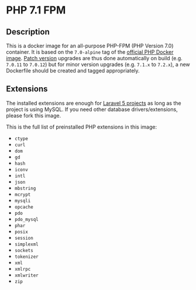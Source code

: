 # PHP 7.1 FPM

## Description

This is a docker image for an all-purpose PHP-FPM (PHP Version 7.0) container.  It is based on the `7.0-alpine` tag of the [official PHP Docker image](https://hub.docker.com/_/php/). [Patch version](http://semver.org) upgrades are thus done automatically on build (e.g. `7.0.11` to `7.0.12`) but for minor version upgrades (e.g. `7.1.x` to `7.2.x`), a new Dockerfile should be created and tagged appropriately.

## Extensions

The installed extensions are enough for [Laravel 5 projects](https://laravel.com) as long as the project is using MySQL. If you need other database drivers/extensions, please fork this image.

This is the full list of preinstalled PHP extensions in this image:

- `ctype`
- `curl`
- `dom`
- `gd`
- `hash`
- `iconv`
- `intl`
- `json`
- `mbstring`
- `mcrypt`
- `mysqli`
- `opcache`
- `pdo`
- `pdo_mysql`
- `phar`
- `posix`
- `session`
- `simplexml`
- `sockets`
- `tokenizer`
- `xml`
- `xmlrpc`
- `xmlwriter`
- `zip`
